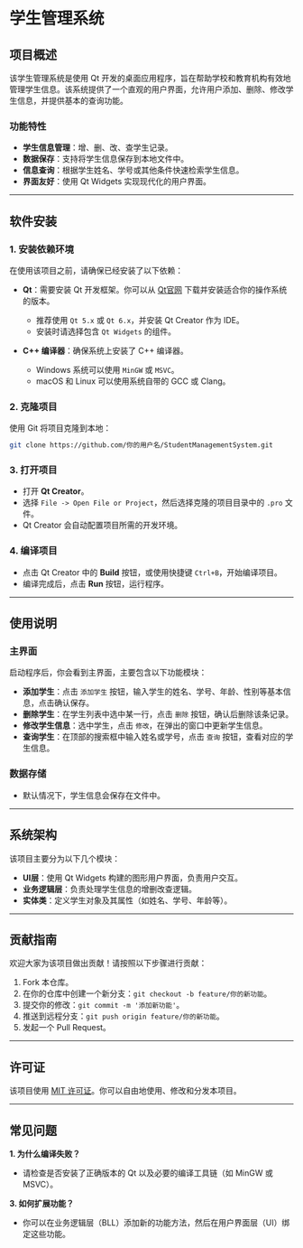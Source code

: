 
# 学生管理系统

## 项目概述

该学生管理系统是使用 Qt 开发的桌面应用程序，旨在帮助学校和教育机构有效地管理学生信息。该系统提供了一个直观的用户界面，允许用户添加、删除、修改学生信息，并提供基本的查询功能。

### 功能特性

- **学生信息管理**：增、删、改、查学生记录。
- **数据保存**：支持将学生信息保存到本地文件中。
- **信息查询**：根据学生姓名、学号或其他条件快速检索学生信息。
- **界面友好**：使用 Qt Widgets 实现现代化的用户界面。

---

## 软件安装

### 1. 安装依赖环境

在使用该项目之前，请确保已经安装了以下依赖：

- **Qt**：需要安装 Qt 开发框架。你可以从 [Qt官网](https://www.qt.io/download) 下载并安装适合你的操作系统的版本。
  - 推荐使用 `Qt 5.x` 或 `Qt 6.x`，并安装 Qt Creator 作为 IDE。
  - 安装时请选择包含 `Qt Widgets` 的组件。

- **C++ 编译器**：确保系统上安装了 C++ 编译器。
  - Windows 系统可以使用 `MinGW` 或 `MSVC`。
  - macOS 和 Linux 可以使用系统自带的 GCC 或 Clang。

### 2. 克隆项目

使用 Git 将项目克隆到本地：

```bash
git clone https://github.com/你的用户名/StudentManagementSystem.git
```

### 3. 打开项目

- 打开 **Qt Creator**。
- 选择 `File -> Open File or Project`，然后选择克隆的项目目录中的 `.pro` 文件。
- Qt Creator 会自动配置项目所需的开发环境。

### 4. 编译项目

- 点击 Qt Creator 中的 **Build** 按钮，或使用快捷键 `Ctrl+B`，开始编译项目。
- 编译完成后，点击 **Run** 按钮，运行程序。

---

## 使用说明

### 主界面

启动程序后，你会看到主界面，主要包含以下功能模块：

- **添加学生**：点击 `添加学生` 按钮，输入学生的姓名、学号、年龄、性别等基本信息，点击确认保存。
- **删除学生**：在学生列表中选中某一行，点击 `删除` 按钮，确认后删除该条记录。
- **修改学生信息**：选中学生，点击 `修改`，在弹出的窗口中更新学生信息。
- **查询学生**：在顶部的搜索框中输入姓名或学号，点击 `查询` 按钮，查看对应的学生信息。


### 数据存储
- 默认情况下，学生信息会保存在文件中。
---

## 系统架构

该项目主要分为以下几个模块：

- **UI层**：使用 Qt Widgets 构建的图形用户界面，负责用户交互。
- **业务逻辑层**：负责处理学生信息的增删改查逻辑。
- **实体类**：定义学生对象及其属性（如姓名、学号、年龄等）。

---

## 贡献指南

欢迎大家为该项目做出贡献！请按照以下步骤进行贡献：
1. Fork 本仓库。
2. 在你的仓库中创建一个新分支：`git checkout -b feature/你的新功能`。
3. 提交你的修改：`git commit -m '添加新功能'`。
4. 推送到远程分支：`git push origin feature/你的新功能`。
5. 发起一个 Pull Request。

---
## 许可证

该项目使用 [MIT 许可证](https://opensource.org/licenses/MIT)。你可以自由地使用、修改和分发本项目。

---

## 常见问题

**1. 为什么编译失败？**
   - 请检查是否安装了正确版本的 Qt 以及必要的编译工具链（如 MinGW 或 MSVC）。

**3. 如何扩展功能？**
   - 你可以在业务逻辑层（BLL）添加新的功能方法，然后在用户界面层（UI）绑定这些功能。


